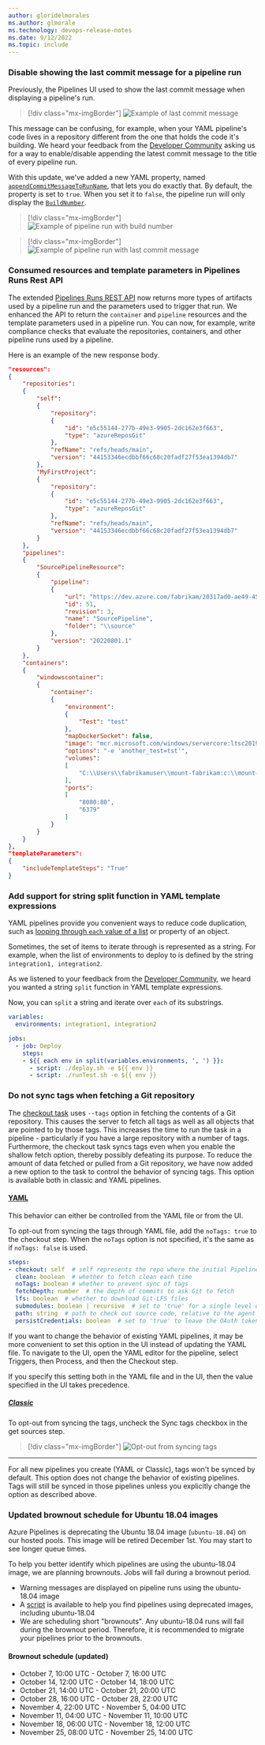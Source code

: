 ```yaml
---
author: gloridelmorales
ms.author: glmorale
ms.technology: devops-release-notes
ms.date: 9/12/2022
ms.topic: include
---
```


### Disable showing the last commit message for a pipeline run

Previously, the Pipelines UI used to show the last commit message when displaying a pipeline's run.

> [!div class="mx-imgBorder"]
> ![Example of last commit message](../../media/209-pipelines-01.png)

This message can be confusing, for example, when your YAML pipeline's code lives in a repository different from the one that holds the code it's building. We heard your feedback from the [Developer Community](https://developercommunity.visualstudio.com/content/idea/1030999/enabledisable-appending-the-to-the-title-of-every.html) asking us for a way to enable/disable appending the latest commit message to the title of every pipeline run. 

With this update, we've added a new YAML property, named [`appendCommitMessageToRunName`](https://learn.microsoft.com/azure/devops/pipelines/yaml-schema/pipeline?view=azure-pipelines#pipeline-stages), that lets you do exactly that. By default, the property is set to `true`. When you set it to `false`, the pipeline run will only display the [`BuildNumber`](https://learn.microsoft.com/azure/devops/pipelines/process/run-number?view=azure-devops&tabs=yaml).

> [!div class="mx-imgBorder"]
> ![Example of pipeline run with build number](../../media/209-pipelines-02.png)

> [!div class="mx-imgBorder"]
> ![Example of pipeline run with last commit message](../../media/209-pipelines-03.png)

### Consumed resources and template parameters in Pipelines Runs Rest API

The extended [Pipelines Runs REST API](https://learn.microsoft.com/rest/api/azure/devops/pipelines/runs/get?view=azure-devops-rest-7.1) now returns more types of artifacts used by a pipeline run and the parameters used to trigger that run. We enhanced the API to return the `container` and `pipeline` resources and the template parameters used in a pipeline run. You can now, for example, write compliance checks that evaluate the repositories, containers, and other pipeline runs used by a pipeline.

Here is an example of the new response body.

```json
"resources":
{
    "repositories":
    {
        "self":
        {
            "repository":
            {
                "id": "e5c55144-277b-49e3-9905-2dc162e3f663",
                "type": "azureReposGit"
            },
            "refName": "refs/heads/main",
            "version": "44153346ecdbbf66c68c20fadf27f53ea1394db7"
        },
        "MyFirstProject":
        {
            "repository":
            {
                "id": "e5c55144-277b-49e3-9905-2dc162e3f663",
                "type": "azureReposGit"
            },
            "refName": "refs/heads/main",
            "version": "44153346ecdbbf66c68c20fadf27f53ea1394db7"
        }
    },
    "pipelines":
    {
        "SourcePipelineResource":
        {
            "pipeline":
            {
                "url": "https://dev.azure.com/fabrikam/20317ad0-ae49-4588-ae92-6263028b4d83/_apis/pipelines/51?revision=3",
                "id": 51,
                "revision": 3,
                "name": "SourcePipeline",
                "folder": "\\source"
            },
            "version": "20220801.1"
        }
    },
    "containers":
    {
        "windowscontainer":
        {
            "container":
            {
                "environment":
                {
                    "Test": "test"
                },
                "mapDockerSocket": false,
                "image": "mcr.microsoft.com/windows/servercore:ltsc2019",
                "options": "-e 'another_test=tst'",
                "volumes":
                [
                    "C:\\Users\\fabrikamuser\\mount-fabrikam:c:\\mount-fabrikam"
                ],
                "ports":
                [
                    "8080:80",
                    "6379"
                ]
            }
        }
    }
},
"templateParameters":
{
    "includeTemplateSteps": "True"
}
```

### Add support for string split function in YAML template expressions

YAML pipelines provide you convenient ways to reduce code duplication, such as [looping through `each` value of a list](https://learn.microsoft.com/azure/devops/pipelines/process/expressions?view=azure-devops#each-keyword) or property of an object. 

Sometimes, the set of items to iterate through is represented as a string. For example, when the list of environments to deploy to is defined by the string `integration1, integration2`.

As we listened to your feedback from the [Developer Community](https://developercommunity2.visualstudio.com/t/Add-support-for-string-split-function-in/1302414), we heard you wanted a string `split` function in YAML template expressions. 

Now, you can `split` a string and iterate over `each` of its substrings.

```yaml 
variables:
  environments: integration1, integration2

jobs:
  - job: Deploy
    steps:
    - ${{ each env in split(variables.environments, ', ') }}:
      - script: ./deploy.sh -e ${{ env }}
      - script: ./runTest.sh -e ${{ env }}
```

### Do not sync tags when fetching a Git repository

The [checkout task](https://learn.microsoft.com/azure/devops/pipelines/yaml-schema/steps-checkout?view=azure-pipelines) uses `--tags` option in fetching the contents of a Git repository. This causes the server to fetch all tags as well as all objects that are pointed to by those tags. This increases the time to run the task in a pipeline - particularly if you have a large repository with a number of tags. Furthermore, the checkout task syncs tags even when you enable the shallow fetch option, thereby possibly defeating its purpose. To reduce the amount of data fetched or pulled from a Git repository, we have now added a new option to the task to control the behavior of syncing tags. This option is available both in classic and YAML pipelines. 

#### [YAML](#tab/yaml/)

This behavior can either be controlled from the YAML file or from the UI.

To opt-out from syncing the tags through YAML file, add the `noTags: true` to the checkout step. When the `noTags` option is not specified, it's the same as if `noTags: false` is used.

```yaml 
steps:
- checkout: self  # self represents the repo where the initial Pipelines YAML file was found
  clean: boolean  # whether to fetch clean each time
  noTags: boolean # whether to prevent sync of tags
  fetchDepth: number  # the depth of commits to ask Git to fetch
  lfs: boolean  # whether to download Git-LFS files
  submodules: boolean | recursive  # set to 'true' for a single level of submodules or 'recursive' to get submodules of submodules
  path: string  # path to check out source code, relative to the agent's build directory (e.g. \_work\1)
  persistCredentials: boolean  # set to 'true' to leave the OAuth token in the Git config after the initial fetch
```

If you want to change the behavior of existing YAML pipelines, it may be more convenient to set this option in the UI instead of updating the YAML file. To navigate to the UI, open the YAML editor for the pipeline, select Triggers, then Process, and then the Checkout step.

If you specify this setting both in the YAML file and in the UI, then the value specified in the UI takes precedence.

##### [Classic](#tab/classic/)

To opt-out from syncing the tags, uncheck the Sync tags checkbox in the get sources step.

> [!div class="mx-imgBorder"]
> ![Opt-out from syncing tags](../../media/209-pipelines-06.png)

---

For all new pipelines you create (YAML or Classic), tags won't be synced by default. This option does not change the behavior of existing pipelines. Tags will still be synced in those pipelines unless you explicitly change the option as described above.

### Updated brownout schedule for Ubuntu 18.04 images

Azure Pipelines is deprecating the Ubuntu 18.04 image (`ubuntu-18.04`) on our hosted pools. This image will be retired December 1st. You may start to see longer queue times.

To help you better identify which pipelines are using the ubuntu-18.04 image, we are planning brownouts. Jobs will fail during a brownout period.
* Warning messages are displayed on pipeline runs using the ubuntu-18.04 image
* A [script](https://github.com/microsoft/azure-pipelines-agent/tree/master/tools/FindPipelinesUsingRetiredImages) is available to help you find pipelines using deprecated images, including ubuntu-18.04
* We are scheduling short "brownouts". Any ubuntu-18.04 runs will fail during the brownout period. Therefore, it is recommended to migrate your pipelines prior to the brownouts.
#### Brownout schedule (updated)
* October 7, 10:00 UTC - October 7, 16:00 UTC
* October 14, 12:00 UTC - October 14, 18:00 UTC
* October 21, 14:00 UTC - October 21, 20:00 UTC
* October 28, 16:00 UTC - October 28, 22:00 UTC
* November 4, 22:00 UTC - November 5, 04:00 UTC
* November 11, 04:00 UTC - November 11, 10:00 UTC
* November 18, 06:00 UTC - November 18, 12:00 UTC
* November 25, 08:00 UTC - November 25, 14:00 UTC
